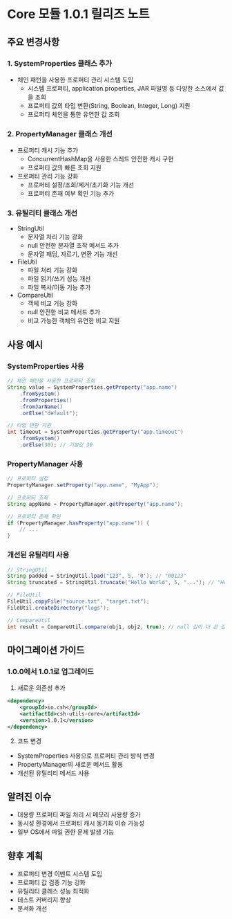 # Core 모듈 1.0.1 릴리즈 노트

## 주요 변경사항

### 1. SystemProperties 클래스 추가
- 체인 패턴을 사용한 프로퍼티 관리 시스템 도입
  - 시스템 프로퍼티, application.properties, JAR 파일명 등 다양한 소스에서 값을 조회
  - 프로퍼티 값의 타입 변환(String, Boolean, Integer, Long) 지원
  - 프로퍼티 체인을 통한 유연한 값 조회

### 2. PropertyManager 클래스 개선
- 프로퍼티 캐시 기능 추가
  - ConcurrentHashMap을 사용한 스레드 안전한 캐시 구현
  - 프로퍼티 값의 빠른 조회 지원
- 프로퍼티 관리 기능 강화
  - 프로퍼티 설정/조회/제거/초기화 기능 개선
  - 프로퍼티 존재 여부 확인 기능 추가

### 3. 유틸리티 클래스 개선
- StringUtil
  - 문자열 처리 기능 강화
  - null 안전한 문자열 조작 메서드 추가
  - 문자열 패딩, 자르기, 변환 기능 개선
- FileUtil
  - 파일 처리 기능 강화
  - 파일 읽기/쓰기 성능 개선
  - 파일 복사/이동 기능 추가
- CompareUtil
  - 객체 비교 기능 강화
  - null 안전한 비교 메서드 추가
  - 비교 가능한 객체의 유연한 비교 지원

## 사용 예시

### SystemProperties 사용
```java
// 체인 패턴을 사용한 프로퍼티 조회
String value = SystemProperties.getProperty("app.name")
    .fromSystem()
    .fromProperties()
    .fromJarName()
    .orElse("default");

// 타입 변환 지원
int timeout = SystemProperties.getProperty("app.timeout")
    .fromSystem()
    .orElse(30); // 기본값 30
```

### PropertyManager 사용
```java
// 프로퍼티 설정
PropertyManager.setProperty("app.name", "MyApp");

// 프로퍼티 조회
String appName = PropertyManager.getProperty("app.name");

// 프로퍼티 존재 확인
if (PropertyManager.hasProperty("app.name")) {
    // ...
}
```

### 개선된 유틸리티 사용
```java
// StringUtil
String padded = StringUtil.lpad("123", 5, '0'); // "00123"
String truncated = StringUtil.truncate("Hello World", 5, "..."); // "He..."

// FileUtil
FileUtil.copyFile("source.txt", "target.txt");
FileUtil.createDirectory("logs");

// CompareUtil
int result = CompareUtil.compare(obj1, obj2, true); // null 값이 더 큰 값으로 처리
```

## 마이그레이션 가이드

### 1.0.0에서 1.0.1로 업그레이드
1. 새로운 의존성 추가
```xml
<dependency>
    <groupId>io.csh</groupId>
    <artifactId>csh-utils-core</artifactId>
    <version>1.0.1</version>
</dependency>
```

2. 코드 변경
- SystemProperties 사용으로 프로퍼티 관리 방식 변경
- PropertyManager의 새로운 메서드 활용
- 개선된 유틸리티 메서드 사용

## 알려진 이슈
- 대용량 프로퍼티 파일 처리 시 메모리 사용량 증가
- 동시성 환경에서 프로퍼티 캐시 동기화 이슈 가능성
- 일부 OS에서 파일 권한 문제 발생 가능

## 향후 계획
- 프로퍼티 변경 이벤트 시스템 도입
- 프로퍼티 값 검증 기능 강화
- 유틸리티 클래스 성능 최적화
- 테스트 커버리지 향상
- 문서화 개선 